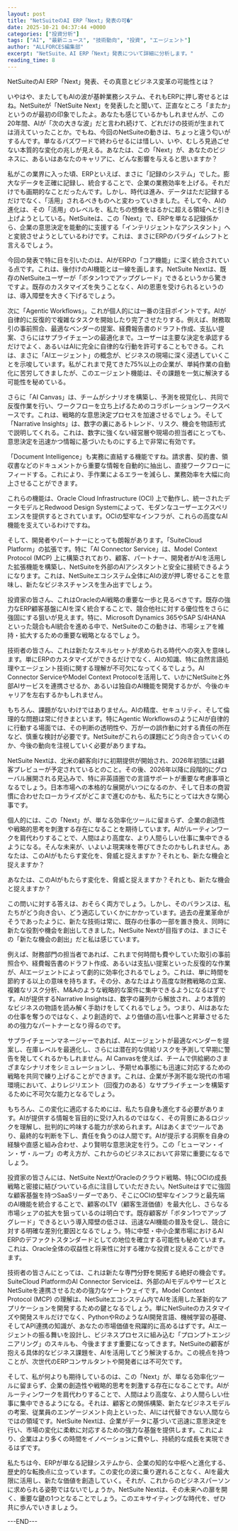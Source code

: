 ```yaml
---
layout: post
title: "NetSuiteのAI ERP「Next」発表の可�"
date: 2025-10-21 04:37:44 +0000
categories: ["投資分析"]
tags: ["AI", "最新ニュース", "技術動向", "投資", "エージェント"]
author: "ALLFORCES編集部"
excerpt: "NetSuite、AI ERP「Next」発表について詳細に分析します。"
reading_time: 8
---
```


NetSuiteのAI ERP「Next」発表、その真意とビジネス変革の可能性とは？

いやはや、またしてもAIの波が基幹業務システム、それもERPに押し寄せるとはね。NetSuiteが「NetSuite Next」を発表したと聞いて、正直なところ「またか」というのが最初の印象でしたよ。あなたも感じているかもしれませんが、この20年間、AIが「次の大きな波」だと言われ続けて、どれだけの技術が生まれては消えていったことか。でもね、今回のNetSuiteの動きは、ちょっと違う匂いがするんです。単なるバズワードで終わらせるには惜しい、いや、むしろ見過ごせない本質的な変化の兆しが見える。あなたは、この「Next」が、あなたのビジネスに、あるいはあなたのキャリアに、どんな影響を与えると思いますか？

私がこの業界に入った頃、ERPといえば、まさに「記録のシステム」でした。膨大なデータを正確に記録し、統合することで、企業の業務効率を上げる。それだけでも画期的なことだったんです。しかし、時代は進み、データはただ記録するだけでなく、「活用」されるべきものへと変わっていきました。そして今、AIの進化は、その「活用」のレベルを、私たちの想像をはるかに超える領域へと引き上げようとしている。NetSuiteは、この「Next」で、ERPを単なる記録係から、企業の意思決定を能動的に支援する「インテリジェントなアシスタント」へと変貌させようとしているわけです。これは、まさにERPのパラダイムシフトと言えるでしょう。

今回の発表で特に目を引いたのは、AIがERPの「コア機能」に深く統合されている点です。これは、後付けのAI機能とは一線を画します。NetSuite Nextは、既存のNetSuiteユーザーが「ボタン1つでアップグレード」できるというから驚きですよ。既存のカスタマイズを失うことなく、AIの恩恵を受けられるというのは、導入障壁を大きく下げるでしょう。


次に「Agentic Workflows」。これが個人的には一番の注目ポイントです。AIが自律的に反復的で複雑なタスクを開始したり完了させたりする。例えば、財務取引の事前照合、最適なベンダーの提案、経費報告書のドラフト作成、支払い提案、さらにはサプライチェーンの最適化まで。ユーザーは主要な決定を承認するだけでよく、あるいはAIに完全に自律的な行動を許可することもできる。これは、まさに「AIエージェント」の概念が、ビジネスの現場に深く浸透していくことを示唆しています。私がこれまで見てきた75%以上の企業が、単純作業の自動化に苦労してきましたが、このエージェント機能は、その課題を一気に解決する可能性を秘めている。

さらに「AI Canvas」は、チームがシナリオを構築し、予測を視覚化し、共同で反復作業を行い、ワークフローを立ち上げるためのコラボレーションワークスペースです。これは、戦略的な意思決定プロセスを加速させるでしょう。そして「Narrative Insights」は、数字の裏にあるトレンド、リスク、機会を物語形式で説明してくれる。これは、数字に強くない経営層や現場の担当者にとっても、意思決定を迅速かつ情報に基づいたものにする上で非常に有効です。

「Document Intelligence」も実務に直結する機能ですね。請求書、契約書、領収書などのドキュメントから重要な情報を自動的に抽出し、直接ワークフローにフィードする。これにより、手作業によるエラーを減らし、業務効率を大幅に向上させることができます。

これらの機能は、Oracle Cloud Infrastructure (OCI) 上で動作し、統一されたデータモデルとRedwood Design Systemによって、モダンなユーザーエクスペリエンスを提供するとされています。OCIの堅牢なインフラが、これらの高度なAI機能を支えているわけですね。

そして、開発者やパートナーにとっても朗報があります。「SuiteCloud Platform」の拡張です。特に「AI Connector Service」は、Model Context Protocol (MCP) 上に構築されており、顧客、パートナー、開発者がAIを活用した拡張機能を構築し、NetSuiteを外部のAIアシスタントと安全に接続できるようになります。これは、NetSuiteエコシステム全体にAIの波が押し寄せることを意味し、新たなビジネスチャンスを生み出すでしょう。

投資家の皆さん、これはOracleのAI戦略の重要な一歩と見るべきです。既存の強力なERP顧客基盤にAIを深く統合することで、競合他社に対する優位性をさらに強固にする狙いが見えます。特に、Microsoft Dynamics 365やSAP S/4HANAといった競合もAI統合を進める中で、NetSuiteのこの動きは、市場シェアを維持・拡大するための重要な戦略となるでしょう。

技術者の皆さん、これは新たなスキルセットが求められる時代への突入を意味します。単にERPのカスタマイズができるだけでなく、AIの知識、特に自然言語処理やエージェント技術に関する理解が不可欠になってくるでしょう。AI Connector ServiceやModel Context Protocolを活用して、いかにNetSuiteと外部AIサービスを連携させるか、あるいは独自のAI機能を開発するかが、今後のキャリアを左右するかもしれません。

もちろん、課題がないわけではありません。AIの精度、セキュリティ、そして倫理的な問題は常に付きまといます。特にAgentic WorkflowsのようにAIが自律的に行動する場面では、その判断の透明性や、万が一の誤作動に対する責任の所在など、慎重な検討が必要です。NetSuiteがこれらの課題にどう向き合っていくのか、今後の動向を注視していく必要がありますね。

NetSuite Nextは、北米の顧客向けに初期提供が開始され、2026年初頭には顧客プレビューが予定されているとのこと。その後、2026年以降に段階的にグローバル展開される見込みで、特に非英語圏での言語サポートが重要な考慮事項となるでしょう。日本市場への本格的な展開がいつになるのか、そして日本の商習慣に合わせたローカライズがどこまで進むのかも、私たちにとっては大きな関心事です。

個人的には、この「Next」が、単なる効率化ツールに留まらず、企業の創造性や戦略的思考を刺激する存在になることを期待しています。AIがルーティンワークを肩代わりすることで、人間はより高度な、より人間らしい仕事に集中できるようになる。そんな未来が、いよいよ現実味を帯びてきたのかもしれません。あなたは、このAIがもたらす変化を、脅威と捉えますか？それとも、新たな機会と捉えますか？

あなたは、このAIがもたらす変化を、脅威と捉えますか？それとも、新たな機会と捉えますか？

この問いに対する答えは、おそらく両方でしょう。しかし、そのバランスは、私たちがどう向き合い、どう適応していくかにかかっています。過去の産業革命がそうであったように、新たな技術は常に、既存の仕事の一部を置き換え、同時に新たな役割や機会を創出してきました。NetSuite Nextが目指すのは、まさにその「新たな機会の創出」だと私は感じています。

例えば、財務部門の担当者であれば、これまで何時間も費やしていた取引の事前照合や、経費報告書のドラフト作成、あるいは支払い提案といった反復的な作業が、AIエージェントによって劇的に効率化されるでしょう。これは、単に時間を節約する以上の意味を持ちます。その分、あなたはより高度な財務戦略の立案、複雑なリスク分析、M&Aのような戦略的な案件に集中できるようになるはずです。AIが提供するNarrative Insightsは、数字の羅列から解放され、より本質的なビジネスの物語を読み解く手助けをしてくれるでしょう。つまり、AIはあなたの仕事を奪うのではなく、より創造的で、より価値の高い仕事へと昇華させるための強力なパートナーとなり得るのです。

サプライチェーンマネージャーであれば、AIエージェントが最適なベンダーを提案し、在庫レベルを最適化し、さらには潜在的な供給リスクを予測して早期に警告を発してくれるかもしれません。AI Canvasを使えば、チームで供給網のさまざまなシナリオをシミュレーションし、予期せぬ事態にも迅速に対応するための戦略を共同で練り上げることができます。これは、企業が予測不能な現代の市場環境において、よりレジリエント（回復力のある）なサプライチェーンを構築するために不可欠な能力となるでしょう。

もちろん、この変化に適応するためには、私たち自身も進化する必要があります。AIが提供する情報を盲目的に受け入れるのではなく、その背景にあるロジックを理解し、批判的に吟味する能力が求められます。AIはあくまでツールであり、最終的な判断を下し、責任を負うのは人間です。AIが提示する洞察を自身の経験や直感と組み合わせ、より賢明な意思決定を行う。この「ヒューマン・イン・ザ・ループ」の考え方が、これからのビジネスにおいて非常に重要になるでしょう。

投資家の皆さんには、NetSuite NextがOracleのクラウド戦略、特にOCIの成長戦略と密接に結びついている点に注目していただきたい。NetSuiteはすでに強固な顧客基盤を持つSaaSリーダーであり、そこにOCIの堅牢なインフラと最先端のAI機能を統合することで、顧客のLTV（顧客生涯価値）を最大化し、さらなる市場シェアの拡大を狙っているのは明白です。既存顧客が「ボタン1つでアップグレード」できるという導入障壁の低さは、迅速なAI機能の普及を促し、競合に対する明確な差別化要因となるでしょう。特に中堅・中小企業市場におけるAI ERPのデファクトスタンダードとしての地位を確立する可能性も秘めています。これは、Oracle全体の収益性と将来性に対する確かな投資と捉えることができます。

技術者の皆さんにとっては、これは新たな専門分野を開拓する絶好の機会です。SuiteCloud PlatformのAI Connector Serviceは、外部のAIモデルやサービスとNetSuiteを連携させるための強力なゲートウェイです。Model Context Protocol (MCP) の理解は、NetSuiteエコシステム内でAIを活用した革新的なアプリケーションを開発するための鍵となるでしょう。単にNetSuiteのカスタマイズや開発スキルだけでなく、PythonやRのようなAI開発言語、機械学習の基礎、そしてAPI連携の知識が、あなたの市場価値を飛躍的に高めるはずです。AIエージェントの振る舞いを設計し、ビジネスプロセスに組み込む「プロンプトエンジニアリング」のスキルも、今後ますます重要になってきます。NetSuiteの顧客が抱える具体的なビジネス課題を、AIを活用してどう解決するか。この視点を持つことが、次世代のERPコンサルタントや開発者には不可欠です。

そして、私が何よりも期待しているのは、この「Next」が、単なる効率化ツールに留まらず、企業の創造性や戦略的思考を刺激する存在になることです。AIがルーティンワークを肩代わりすることで、人間はより高度な、より人間らしい仕事に集中できるようになる。それは、顧客との関係構築、新たなビジネスモデルの考案、従業員のエンゲージメント向上といった、AIには代替できない人間ならではの領域です。NetSuite Nextは、企業がデータに基づいて迅速に意思決定を行い、市場の変化に柔軟に対応するための強力な基盤を提供します。これにより、企業はより多くの時間をイノベーションに費やし、持続的な成長を実現できるはずです。

私たちは今、ERPが単なる記録システムから、企業の知的な中枢へと進化する、歴史的な転換点に立っています。この変化の波に乗り遅れることなく、AIを最大限に活用し、新たな価値を創造していく。それが、これからのビジネスパーソンに求められる姿勢ではないでしょうか。NetSuite Nextは、その未来への扉を開く、重要な鍵の1つとなることでしょう。このエキサイティングな時代を、ぜひ共に歩んでいきましょう。

---END---
